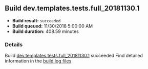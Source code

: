 ## Build dev.templates.tests.full_20181130.1
- **Build result:** `succeeded`
- **Build queued:** 11/30/2018 5:00:00 AM
- **Build duration:** 408.59 minutes
### Details
Build [dev.templates.tests.full_20181130.1](https://winappstudio.visualstudio.com/web/build.aspx?pcguid=a4ef43be-68ce-4195-a619-079b4d9834c2&builduri=vstfs%3a%2f%2f%2fBuild%2fBuild%2f26642) succeeded
Find detailed information in the [build log files](https://uwpctdiags.blob.core.windows.net/buildlogs/dev.templates.tests.full_20181130.1_logs.zip)
